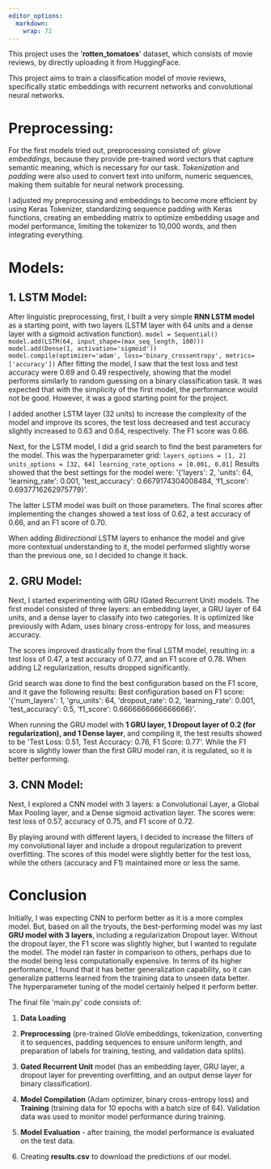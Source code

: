 ```yaml
---
editor_options: 
  markdown: 
    wrap: 72
---
```


This project uses the '**rotten_tomatoes**' dataset, which consists of
movie reviews, by directly uploading it from HuggingFace.

This project aims to train a classification model of movie reviews,
specifically static embeddings with recurrent networks and convolutional
neural networks.

# **Preprocessing**:

For the first models tried out, preprocessing consisted of: *glove
embeddings*, because they provide pre-trained word vectors that capture
semantic meaning, which is necessary for our task. *Tokenization* and
*padding* were also used to convert text into uniform, numeric
sequences, making them suitable for neural network processing.

I adjusted my preprocessing and embeddings to become more efficient by
using Keras Tokenizer, standardizing sequence padding with Keras
functions, creating an embedding matrix to optimize embedding usage and
model performance, limiting the tokenizer to 10,000 words, and then
integrating everything.

# **Models:**

## **1. LSTM Model:**

After linguistic preprocessing, first, I built a very simple **RNN LSTM
model** as a starting point, with two layers (LSTM layer with 64 units
and a dense layer with a sigmoid activation function).
`model = Sequential() model.add(LSTM(64, input_shape=(max_seq_length, 100))) model.add(Dense(1, activation='sigmoid')) model.compile(optimizer='adam', loss='binary_crossentropy', metrics=['accuracy'])`
After fitting the model, I saw that the test loss and test accuracy were
0.69 and 0.49 respectively, showing that the model performs similarly to
random guessing on a binary classification task. It was expected that
with the simplicity of the first model, the performance would not be
good. However, it was a good starting point for the project.

I added another LSTM layer (32 units) to increase the complexity of the
model and improve its scores, the test loss decreased and test accuracy
slightly increased to 0.63 and 0.64, respectively. The F1 score was
0.66.

Next, for the LSTM model, I did a grid search to find the best
parameters for the model. This was the hyperparameter grid:
`layers_options = [1, 2] units_options = [32, 64] learning_rate_options = [0.001, 0.01]`
Results showed that the best settings for the model were: '{'layers': 2,
'units': 64, 'learning_rate': 0.001, 'test_accuracy':
0.6679174304008484, 'f1_score': 0.6937716262975779}'.

The latter LSTM model was built on those parameters. The final scores
after implementing the changes showed a test loss of 0.62, a test
accuracy of 0.66, and an F1 score of 0.70.

When adding *Bidirectional* LSTM layers to enhance the model and give
more contextual understanding to it, the model performed slightly worse
than the previous one, so I decided to change it back.

## **2. GRU Model:**

Next, I started experimenting with GRU (Gated Recurrent Unit) models.
The first model consisted of three layers: an embedding layer, a GRU
layer of 64 units, and a dense layer to classify into two categories. It
is optimized like previously with Adam, uses binary cross-entropy for
loss, and measures accuracy.

The scores improved drastically from the final LSTM model, resulting in:
a test loss of 0.47, a test accuracy of 0.77, and an F1 score of 0.78.
When adding L2 regularization, results dropped significantly.

Grid search was done to find the best configuration based on the F1
score, and it gave the following results: Best configuration based on F1
score: '{'num_layers': 1, 'gru_units': 64, 'dropout_rate': 0.2,
'learning_rate': 0.001, 'test_accuracy': 0.5, 'f1_score':
0.6666666666666666}'.

When running the GRU model with **1 GRU layer, 1 Dropout layer of 0.2
(for regularization), and 1 Dense layer**, and compiling it, the test
results showed to be 'Test Loss: 0.51, Test Accuracy: 0.76, F1 Score:
0.77'. While the F1 score is slightly lower than the first GRU model
ran, it is regulated, so it is better performing.

## **3. CNN Model:**

Next, I explored a CNN model with 3 layers: a Convolutional Layer, a
Global Max Pooling layer, and a Dense sigmoid activation layer. The
scores were: test loss of 0.57, accuracy of 0.75, and F1 score of 0.72.

By playing around with different layers, I decided to increase the
filters of my convolutional layer and include a dropout regularization
to prevent overfitting. The scores of this model were slightly better
for the test loss, while the others (accuracy and F1) maintained more or
less the same.

# **Conclusion**

Initially, I was expecting CNN to perform better as it is a more complex
model. But, based on all the tryouts, the best-performing model was my
last **GRU model with 3 layers**, including a regularization Dropout
layer. Without the dropout layer, the F1 score was slightly higher, but
I wanted to regulate the model. The model ran faster in comparison to
others, perhaps due to the model being less computationally expensive.
In terms of its higher performance, I found that it has better
generalization capability, so it can generalize patterns learned from
the training data to unseen data better. The hyperparameter tuning of
the model certainly helped it perform better.

The final file 'main.py' code consists of:

1.  **Data Loading**

2.  **Preprocessing** (pre-trained GloVe embeddings, tokenization,
    converting it to sequences, padding sequences to ensure uniform
    length, and preparation of labels for training, testing, and
    validation data splits).

3.  **Gated Recurrent Unit** model (has an embedding layer, GRU layer, a
    dropout layer for preventing overfitting, and an output dense layer
    for binary classification).

4.  **Model Compilation** (Adam optimizer, binary cross-entropy loss)
    and **Training** (training data for 10 epochs with a batch size of
    64). Validation data was used to monitor model performance during
    training.

5.  **Model Evaluation** - after training, the model performance is
    evaluated on the test data.

6.  Creating **results.csv** to download the predictions of our model.

